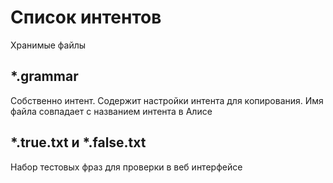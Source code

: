 # Список интентов

Хранимые файлы

## *.grammar

Собственно интент. Содержит настройки интента для копирования. Имя файла совпадает с названием интента в Алисе

## \*.true.txt и \*.false.txt

Набор тестовых фраз для проверки в веб интерфейсе